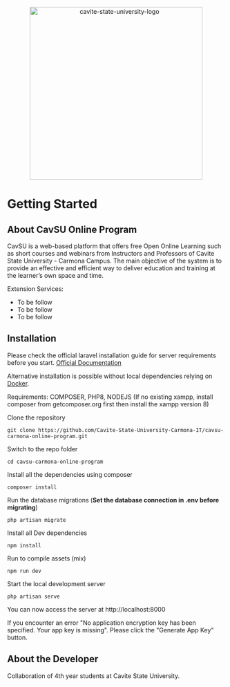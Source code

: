 <p align="center"><img src="https://i.ibb.co/dP0vd11/cavite-state-university-logo.png" alt="cavite-state-university-logo" width="400"  border="0"></p>

# Getting Started

## About CavSU Online Program

CavSU is a web-based platform that offers free Open Online Learning such as short courses and webinars from Instructors and Professors of Cavite State University - Carmona Campus. The main objective of the system is to provide an effective and efficient way to deliver education and training at the learner’s own space and time.

Extension Services:
- To be follow
- To be follow
- To be follow


## Installation

Please check the official laravel installation guide for server requirements before you start. [Official Documentation](https://laravel.com/docs/5.4/installation#installation)

Alternative installation is possible without local dependencies relying on [Docker](#docker). 

Requirements: COMPOSER, PHP8, NODEJS (If no existing xampp, install composer from getcomposer.org first then install the xampp version 8)

Clone the repository

    git clone https://github.com/Cavite-State-University-Carmona-IT/cavsu-carmona-online-program.git

Switch to the repo folder

    cd cavsu-carmona-online-program

Install all the dependencies using composer

    composer install

Run the database migrations (**Set the database connection in .env before migrating**)

    php artisan migrate

Install all Dev dependencies 

    npm install

Run to compile assets (mix)

    npm run dev

Start the local development server

    php artisan serve

You can now access the server at http://localhost:8000

If you encounter an error "No application encryption key has been specified. Your app key is missing". Please click the "Generate App Key" button.

## About the Developer

Collaboration of 4th year students at Cavite State University.
